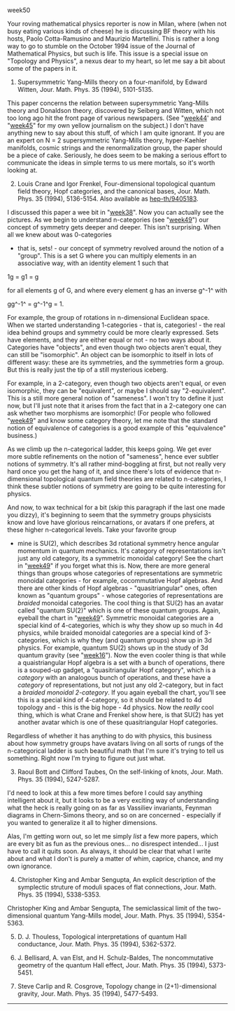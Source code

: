 week50

Your roving mathematical physics reporter is now in Milan, where (when
not busy eating various kinds of cheese) he is discussing BF theory with
his hosts, Paolo Cotta-Ramusino and Maurizio Martellini. This is rather
a long way to go to stumble on the October 1994 issue of the Journal of
Mathematical Physics, but such is life. This issue is a special issue on
"Topology and Physics", a nexus dear to my heart, so let me say a bit
about some of the papers in it.

1) Supersymmetric Yang-Mills theory on a four-manifold, by Edward
Witten, Jour. Math. Phys. 35 (1994), 5101-5135.

This paper concerns the relation between supersymmetric Yang-Mills
theory and Donaldson theory, discovered by Seiberg and Witten, which not
too long ago hit the front page of various newspapers. (See
"[week44](week44.html)' and "[week45](week45.html)" for my own
yellow journalism on the subject.) I don't have anything new to say
about this stuff, of which I am quite ignorant. If you are an expert on
N = 2 supersymmetric Yang-Mills theory, hyper-Kaehler manifolds, cosmic
strings and the renormalization group, the paper should be a piece of
cake. Seriously, he does seem to be making a serious effort to
communicate the ideas in simple terms to us mere mortals, so it's worth
looking at.

2) Louis Crane and Igor Frenkel, Four-dimensional topological quantum
field theory, Hopf categories, and the canonical bases, Jour. Math.
Phys. 35 (1994), 5136-5154. Also available as
[hep-th/9405183](http://xxx.lanl.gov/abs/hep-th/9405183).

I discussed this paper a wee bit in "[week38](week38.html)". Now you
can actually see the pictures. As we begin to understand n-categories
(see "[week49](week49.html)") our concept of symmetry gets deeper and
deeper. This isn't surprising. When all we knew about was 0-categories
- that is, sets! - our concept of symmetry revolved around the notion of
a "group". This is a set G where you can multiply elements in an
associative way, with an identity element 1 such that

1g = g1 = g

for all elements g of G, and where every element g has an inverse g^-1^
with

gg^-1^ = g^-1^g = 1.

For example, the group of rotations in n-dimensional Euclidean space.
When we started understanding 1-categories - that is, categories! - the
real idea behind groups and symmetry could be more clearly expressed.
Sets have elements, and they are either equal or not - no two ways about
it. Categories have "objects", and even though two objects aren't
equal, they can still be "isomorphic". An object can be isomorphic to
itself in lots of different wasy: these are its symmetries, and the
symmetries form a group. But this is really just the tip of a still
mysterious iceberg.

For example, in a 2-category, even though two objects aren't equal, or
even isomorphic, they can be "equivalent", or maybe I should say
"2-equivalent". This is a still more general notion of "sameness". I
won't try to define it just now, but I'll just note that it arises
from the fact that in a 2-category one can ask whether two morphisms are
isomorphic! (For people who followed "[week49](week49.html)" and know
some category theory, let me note that the standard notion of
equivalence of categories is a good example of this "equivalence"
business.)

As we climb up the n-categorical ladder, this keeps going. We get ever
more subtle refinements on the notion of "sameness", hence ever
subtler notions of symmetry. It's all rather mind-boggling at first,
but not really very hard once you get the hang of it, and since there's
lots of evidence that n-dimensional topological quantum field theories
are related to n-categories, I think these subtler notions of symmetry
are going to be quite interesting for physics.

And now, to wax technical for a bit (skip this paragraph if the last one
made you dizzy), it's beginning to seem that the symmetry groups
physicists know and love have glorious reincarnations, or avatars if one
prefers, at these higher n-categorical levels. Take your favorite group
- mine is SU(2), which describes 3d rotational symmetry hence angular
momentum in quantum mechanics. It's category of representations isn't
just any old category, its a symmetric monoidal category! See the chart
in "[week49](week49.html)" if you forget what this is. Now, there are
more general things than groups whose categories of representations are
symmetric monoidal categories - for example, cocommutative Hopf
algebras. And there are other kinds of Hopf algebras -
"quasitriangular" ones, often known as "quantum groups" - whose
categories of representations are *braided* monoidal categories. The
cool thing is that SU(2) has an avatar called "quantum SU(2)" which is
one of these quantum groups. Again, eyeball the chart in
"[week49](week49.html)". Symmetric monoidal categories are a special
kind of 4-categories, which is why they show up so much in 4d physics,
while braided monoidal categories are a special kind of 3-categories,
which is why they (and quantum groups) show up in 3d physics. For
example, quantum SU(2) shows up in the study of 3d quantum gravity (see
"[week16](week16.html)"). Now the even cooler thing is that while a
quaistriangular Hopf algebra is a set with a bunch of operations, there
is a souped-up gadget, a "quasitriangular Hopf category", which is a
*category* with an analogous bunch of operations, and these have a
*category* of representations, but not just any old 2-category, but in
fact a *braided monoidal 2-category*. If you again eyeball the chart,
you'll see this is a special kind of 4-category, so it should be
related to 4d topology and - this is the big hope - 4d physics. Now the
*really* cool thing, which is what Crane and Frenkel show here, is that
SU(2) has yet another avatar which is one of these quasitriangular Hopf
categories.

Regardless of whether it has anything to do with physics, this business
about how symmetry groups have avatars living on all sorts of rungs of
the n-categorical ladder is such beautiful math that I'm sure it's
trying to tell us something. Right now I'm trying to figure out just
what.

3) Raoul Bott and Clifford Taubes, On the self-linking of knots, Jour.
Math. Phys. 35 (1994), 5247-5287.

I'd need to look at this a few more times before I could say anything
intelligent about it, but it looks to be a very exciting way of
understanding what the heck is really going on as far as Vassiliev
invariants, Feynman diagrams in Chern-Simons theory, and so on are
concerned - especially if you wanted to generalize it all to higher
dimensions.

Alas, I'm getting worn out, so let me simply *list* a few more papers,
which are every bit as fun as the previous ones... no disrespect
intended... I just have to call it quits soon. As always, it should be
clear that what I write about and what I don't is purely a matter of
whim, caprice, chance, and my own ignorance.

4) Christopher King and Ambar Sengupta, An explicit description of the
symplectic struture of moduli spaces of flat connections, Jour. Math.
Phys. 35 (1994), 5338-5353.

Christopher King and Ambar Sengupta, The semiclassical limit of the
two-dimensional quantum Yang-Mills model, Jour. Math. Phys. 35 (1994),
5354-5363.

5) D. J. Thouless, Topological interpretations of quantum Hall
conductance, Jour. Math. Phys. 35 (1994), 5362-5372.

6) J. Bellisard, A. van Elst, and H. Schulz-Baldes, The noncommutative
geometry of the quantum Hall effect, Jour. Math. Phys. 35 (1994),
5373-5451.

7) Steve Carlip and R. Cosgrove, Topology change in (2+1)-dimensional
gravity, Jour. Math. Phys. 35 (1994), 5477-5493.

------------------------------------------------------------------------
